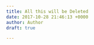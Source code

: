 ```yaml
---
title: All this will be Deleted
date: 2017-10-28 21:46:13 +0000
author: Author
draft: true

---
```



